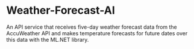 # Weather-Forecast-AI

An API service that receives five-day weather forecast data from the AccuWeather API and makes temperature forecasts for future dates over this data with the ML.NET library.
